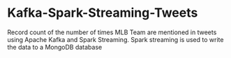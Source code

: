 # Kafka-Spark-Streaming-Tweets
 Record count of the number of times MLB Team are mentioned in tweets using Apache Kafka and Spark Streaming.  Spark streaming is used to write the data to a MongoDB database
